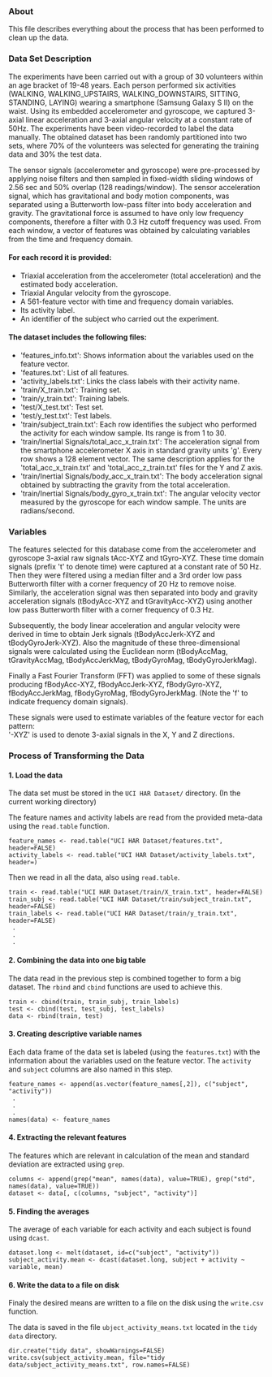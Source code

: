 ### About

This file describes everything about the process that has been performed to clean up the data.

### Data Set Description

The experiments have been carried out with a group of 30 volunteers within an age bracket of 19-48 years. Each person performed six activities (WALKING, WALKING_UPSTAIRS, WALKING_DOWNSTAIRS, SITTING, STANDING, LAYING) wearing a smartphone (Samsung Galaxy S II) on the waist. Using its embedded accelerometer and gyroscope, we captured 3-axial linear acceleration and 3-axial angular velocity at a constant rate of 50Hz. The experiments have been video-recorded to label the data manually. The obtained dataset has been randomly partitioned into two sets, where 70% of the volunteers was selected for generating the training data and 30% the test data. 

The sensor signals (accelerometer and gyroscope) were pre-processed by applying noise filters and then sampled in fixed-width sliding windows of 2.56 sec and 50% overlap (128 readings/window). The sensor acceleration signal, which has gravitational and body motion components, was separated using a Butterworth low-pass filter into body acceleration and gravity. The gravitational force is assumed to have only low frequency components, therefore a filter with 0.3 Hz cutoff frequency was used. From each window, a vector of features was obtained by calculating variables from the time and frequency domain. 

#### For each record it is provided:

* Triaxial acceleration from the accelerometer (total acceleration) and the estimated body acceleration.
* Triaxial Angular velocity from the gyroscope. 
* A 561-feature vector with time and frequency domain variables. 
* Its activity label. 
* An identifier of the subject who carried out the experiment.

#### The dataset includes the following files:

* 'features_info.txt': Shows information about the variables used on the feature vector.
* 'features.txt': List of all features.
* 'activity_labels.txt': Links the class labels with their activity name.
* 'train/X_train.txt': Training set.
* 'train/y_train.txt': Training labels.
* 'test/X_test.txt': Test set.
* 'test/y_test.txt': Test labels.
* 'train/subject_train.txt': Each row identifies the subject who performed the activity for each window sample. Its range is from 1 to 30. 
* 'train/Inertial Signals/total_acc_x_train.txt': The acceleration signal from the smartphone accelerometer X axis in standard gravity units 'g'. Every row shows a 128 element vector. The same description applies for the 'total_acc_x_train.txt' and 'total_acc_z_train.txt' files for the Y and Z axis. 
* 'train/Inertial Signals/body_acc_x_train.txt': The body acceleration signal obtained by subtracting the gravity from the total acceleration. 
* 'train/Inertial Signals/body_gyro_x_train.txt': The angular velocity vector measured by the gyroscope for each window sample. The units are radians/second. 

### Variables

The features selected for this database come from the accelerometer and gyroscope 3-axial raw signals tAcc-XYZ and tGyro-XYZ. These time domain signals (prefix 't' to denote time) were captured at a constant rate of 50 Hz. Then they were filtered using a median filter and a 3rd order low pass Butterworth filter with a corner frequency of 20 Hz to remove noise. Similarly, the acceleration signal was then separated into body and gravity acceleration signals (tBodyAcc-XYZ and tGravityAcc-XYZ) using another low pass Butterworth filter with a corner frequency of 0.3 Hz. 

Subsequently, the body linear acceleration and angular velocity were derived in time to obtain Jerk signals (tBodyAccJerk-XYZ and tBodyGyroJerk-XYZ). Also the magnitude of these three-dimensional signals were calculated using the Euclidean norm (tBodyAccMag, tGravityAccMag, tBodyAccJerkMag, tBodyGyroMag, tBodyGyroJerkMag). 

Finally a Fast Fourier Transform (FFT) was applied to some of these signals producing fBodyAcc-XYZ, fBodyAccJerk-XYZ, fBodyGyro-XYZ, fBodyAccJerkMag, fBodyGyroMag, fBodyGyroJerkMag. (Note the 'f' to indicate frequency domain signals). 

These signals were used to estimate variables of the feature vector for each pattern:  
'-XYZ' is used to denote 3-axial signals in the X, Y and Z directions.

### Process of Transforming the Data

#### 1. Load the data

The data set must be stored in the `UCI HAR Dataset/` directory. (In the current working directory)

The feature names and activity labels are read from the provided meta-data using the `read.table` function.

```
feature_names <- read.table("UCI HAR Dataset/features.txt", header=FALSE)
activity_labels <- read.table("UCI HAR Dataset/activity_labels.txt", header=)
```

Then we read in all the data, also using `read.table`.

```
train <- read.table("UCI HAR Dataset/train/X_train.txt", header=FALSE)
train_subj <- read.table("UCI HAR Dataset/train/subject_train.txt", header=FALSE)
train_labels <- read.table("UCI HAR Dataset/train/y_train.txt", header=FALSE)
 .
 .
 .
```

#### 2. Combining the data into one big table

The data read in the previous step is combined together to form a big dataset. The `rbind` and `cbind` functions are used to achieve this.

```
train <- cbind(train, train_subj, train_labels)
test <- cbind(test, test_subj, test_labels)
data <- rbind(train, test)
```

#### 3. Creating descriptive variable names

Each data frame of the data set is labeled (using the `features.txt`) with the information about the variables used on the feature vector. The `activity` and `subject` columns are also named in this step.

```
feature_names <- append(as.vector(feature_names[,2]), c("subject", "activity"))
 .
 .
 .
names(data) <- feature_names
```

#### 4. Extracting the relevant features

The features which are relevant in calculation of the mean and standard deviation are extracted using `grep`.

```
columns <- append(grep("mean", names(data), value=TRUE), grep("std", names(data), value=TRUE))
dataset <- data[, c(columns, "subject", "activity")]
```

#### 5. Finding the averages

The average of each variable for each activity and each subject is found using `dcast`.

```
dataset.long <- melt(dataset, id=c("subject", "activity"))
subject_activity.mean <- dcast(dataset.long, subject + activity ~ variable, mean)
```

#### 6. Write the data to a file on disk

Finaly the desired means are written to a file on the disk using the `write.csv` function. 

The data is saved in the file `ubject_activity_means.txt` located in the `tidy data` directory. 

```
dir.create("tidy data", showWarnings=FALSE)
write.csv(subject_activity.mean, file="tidy data/subject_activity_means.txt", row.names=FALSE)
```

